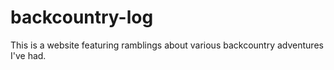 # backcountry-log
This is a website featuring ramblings about various backcountry adventures I've had.

